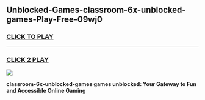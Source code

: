 
## Unblocked-Games-classroom-6x-unblocked-games-Play-Free-09wj0
<h3>
<a href="https://premium76.site?title=classroom-6x-unblocked-games&ref=10A">CLICK TO PLAY</a></h3>
<hr>

<h3>
<a href="https://premium76.site?title=classroom-6x-unblocked-games&ref=10A">CLICK 2 PLAY</a>
  
</h3>

<a href="https://premium76.site?title=classroom-6x-unblocked-games&ref=10A"><img src="https://clearcache.store/games.png"></a>


**classroom-6x-unblocked-games games unblocked: Your Gateway to Fun and Accessible Online Gaming**
